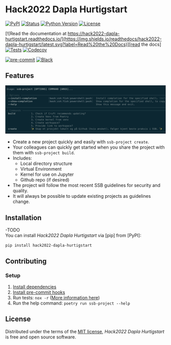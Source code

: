 # Hack2022 Dapla Hurtigstart

[![PyPI](https://img.shields.io/pypi/v/hack2022-dapla-hurtigstart.svg)][pypi_]
[![Status](https://img.shields.io/pypi/status/hack2022-dapla-hurtigstart.svg)][status]
[![Python Version](https://img.shields.io/pypi/pyversions/hack2022-dapla-hurtigstart)][python version]
[![License](https://img.shields.io/pypi/l/hack2022-dapla-hurtigstart)][license]

[![Read the documentation at https://hack2022-dapla-hurtigstart.readthedocs.io/](https://img.shields.io/readthedocs/hack2022-dapla-hurtigstart/latest.svg?label=Read%20the%20Docs)][read the docs]
[![Tests](https://github.com/statisticsnorway/hack2022-dapla-hurtigstart/workflows/Tests/badge.svg)][tests]
[![Codecov](https://codecov.io/gh/statisticsnorway/hack2022-dapla-hurtigstart/branch/main/graph/badge.svg)][codecov]

[![pre-commit](https://img.shields.io/badge/pre--commit-enabled-brightgreen?logo=pre-commit&logoColor=white)][pre-commit]
[![Black](https://img.shields.io/badge/code%20style-black-000000.svg)][black]

[pypi_]: https://pypi.org/project/hack2022-dapla-hurtigstart/
[status]: https://pypi.org/project/hack2022-dapla-hurtigstart/
[python version]: https://pypi.org/project/hack2022-dapla-hurtigstart
[read the docs]: https://hack2022-dapla-hurtigstart.readthedocs.io/
[tests]: https://github.com/statisticsnorway/hack2022-dapla-hurtigstart/actions?workflow=Tests
[codecov]: https://app.codecov.io/gh/statisticsnorway/hack2022-dapla-hurtigstart
[pre-commit]: https://github.com/pre-commit/pre-commit
[black]: https://github.com/psf/black

## Features

![Help text](docs/assets/cli_help_screenshot.png)

- Create a new project quickly and easily with `ssb-project create`.
- Your colleagues can quickly get started when you share the project with them with `ssb-project build`.
- Includes:
  - Local directory structure
  - Virtual Environment
  - Kernel for use on Jupyter
  - Github repo (if desired)
- The project will follow the most recent SSB guidelines for security and quality.
- It will always be possible to update existing projects as guidelines change.

## Installation

-TODO</br>
You can install _Hack2022 Dapla Hurtigstart_ via [pip] from [PyPI]:

```console
pip install hack2022-dapla-hurtigstart
```

## Contributing

### Setup

1. [Install dependencies](https://cookiecutter-hypermodern-python.readthedocs.io/en/latest/guide.html#installation)
1. [Install pre-commit hooks](https://cookiecutter-hypermodern-python.readthedocs.io/en/latest/guide.html#running-pre-commit-from-git)
1. Run tests: `nox -r` ([More information here](https://cookiecutter-hypermodern-python.readthedocs.io/en/latest/guide.html#using-nox))
1. Run the help command: `poetry run ssb-project --help`

## License

Distributed under the terms of the [MIT license][license],
_Hack2022 Dapla Hurtigstart_ is free and open source software.

<!-- github-only -->

[license]: https://github.com/statisticsnorway/hack2022-dapla-hurtigstart/blob/main/LICENSE
